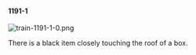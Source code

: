 #### 1191-1
![train-1191-1-0.png](https://github.com/lil-lab/nlvr/raw/master/nlvr/train/images/8/train-1191-1-0.png "train-1191-1-0.png")

There is a black item closely touching the roof of a box.